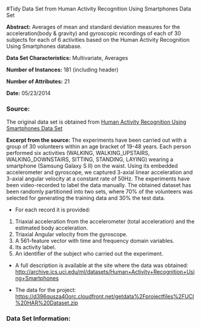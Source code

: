 #Tidy Data Set from Human Activity Recognition Using Smartphones Data Set

**Abstract:** Averages of mean and standard deviation measures for the acceleration(body & gravity) and gyroscopic 
recordings of each of 30 subjects for each of 6 activities based on the Human Activity Recognition Using Smartphones database.

**Data Set Characteristics:** Multivariate, Averages

**Number of Instances:** 181 (including header)

**Number of Attributes:** 21

**Date:** 05/23/2014

### Source:
The original data set is obtained from [Human Activity Recognition Using Smartphones Data Set](http://archive.ics.uci.edu/ml/datasets/Human+Activity+Recognition+Using+Smartphones)

**Excerpt from the source:**
The experiments have been carried out with a group of 30 volunteers within an age bracket of 19-48 years. Each person 
performed six activities (WALKING, WALKING_UPSTAIRS, WALKING_DOWNSTAIRS, SITTING, STANDING, LAYING) wearing a 
smartphone (Samsung Galaxy S II) on the waist. Using its embedded accelerometer and gyroscope, we captured 3-axial 
linear acceleration and 3-axial angular velocity at a constant rate of 50Hz. The experiments have been video-recorded 
to label the data manually. The obtained dataset has been randomly partitioned into two sets, where 70% of the volunteers 
was selected for generating the training data and 30% the test data. 

* For each record it is provided:
1. Triaxial acceleration from the accelerometer (total acceleration) and the estimated body acceleration.
1. Triaxial Angular velocity from the gyroscope. 
1. A 561-feature vector with time and frequency domain variables. 
1. Its activity label. 
1. An identifier of the subject who carried out the experiment.

* A full description is available at the site where the data was obtained: http://archive.ics.uci.edu/ml/datasets/Human+Activity+Recognition+Using+Smartphones 

* The data for the project: https://d396qusza40orc.cloudfront.net/getdata%2Fprojectfiles%2FUCI%20HAR%20Dataset.zip 

### Data Set Information:

